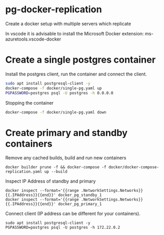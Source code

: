 # pg-docker-replication
Create a docker setup with multiple servers which replicate

In vscode it is advisable to install the Microsoft Docker extension: ms-azuretools.vscode-docker


# Create a single postgres container

Install the postgres client, run the container and connect the client.

```bash
sudo apt install postgresql-client -y
docker-compose -f docker/single-pg.yaml up
PGPASSWORD=postgres psql -U postgres -h 0.0.0.0
```

Stopping the container
```bash
docker-compose -f docker/single-pg.yaml down
```
# Create primary and standby containers

Remove any cached builds, build and run new containers
```
docker builder prune -f && docker-compose -f docker/docker-compose-replication.yaml up --build
```

Inspect IP Address of standby and primary
```
docker inspect --format='{{range .NetworkSettings.Networks}}{{.IPAddress}}{{end}}' docker_pg_standby_1
docker inspect --format='{{range .NetworkSettings.Networks}}{{.IPAddress}}{{end}}' docker_pg_primary_1
```

Connect client (IP address can be different for your containers). 
```
sudo apt install postgresql-client -y
PGPASSWORD=postgres psql -U postgres -h 172.22.0.2
```
